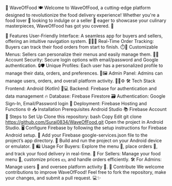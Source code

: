 🌊 WaveOfFood 🍽️
Welcome to WaveOfFood, a cutting-edge platform designed to revolutionize the food delivery experience! Whether you're a food lover 🍕 looking to indulge or a seller 🍔 eager to showcase your culinary masterpieces, WaveOfFood has got you covered. 🌟

🚀 Features
User-Friendly Interface: A seamless app for buyers and sellers, offering an intuitive navigation system. 🧑‍🍳📱
Real-Time Order Tracking: Buyers can track their food orders from start to finish. ⏱️🍴
Customizable Menus: Sellers can personalize their menus and easily manage them. 📜🍔
Account Security: Secure login options with email/password and Google authentication. 🔒🛡️
Unique Profiles: Each user has a personalized profile to manage their data, orders, and preferences. 👤🖼️
Admin Panel: Admins can manage users, orders, and overall platform activity. 🧑‍💻⚙️
🛠️ Tech Stack
Frontend: Android (Kotlin) 📱💻
Backend: Firebase for authentication and data management 🔥
Database: Firebase Firestore 🗃️
Authentication: Google Sign-In, Email/Password login 🔑
Deployment: Firebase Hosting and Functions 🌐
📥 Installation
Prerequisites
Android Studio 📚
Firebase Account 🔑
Steps to Set Up
Clone this repository:
bash
Copy
Edit
git clone https://github.com/Suraj0834/WaveOfFood.git
Open the project in Android Studio. 🖥️
Configure Firebase by following the setup instructions for Firebase Android setup. 🔧
Add your Firebase google-services.json file to the project’s app directory. 🔑
Build and run the project on your Android device or emulator. 📲
🛍️ Usage
For Buyers: Explore the menu 🍣, place orders 🛒, and track your food delivery in real-time. 📍
For Sellers: Manage your food menu 🍕, customize prices 💵, and handle orders efficiently. 🛠️
For Admins: Manage users 👥 and oversee platform activity 🏢.
🤝 Contribute
We welcome contributions to improve WaveOfFood! Feel free to fork the repository, make your changes, and submit a pull request. 💻✨
